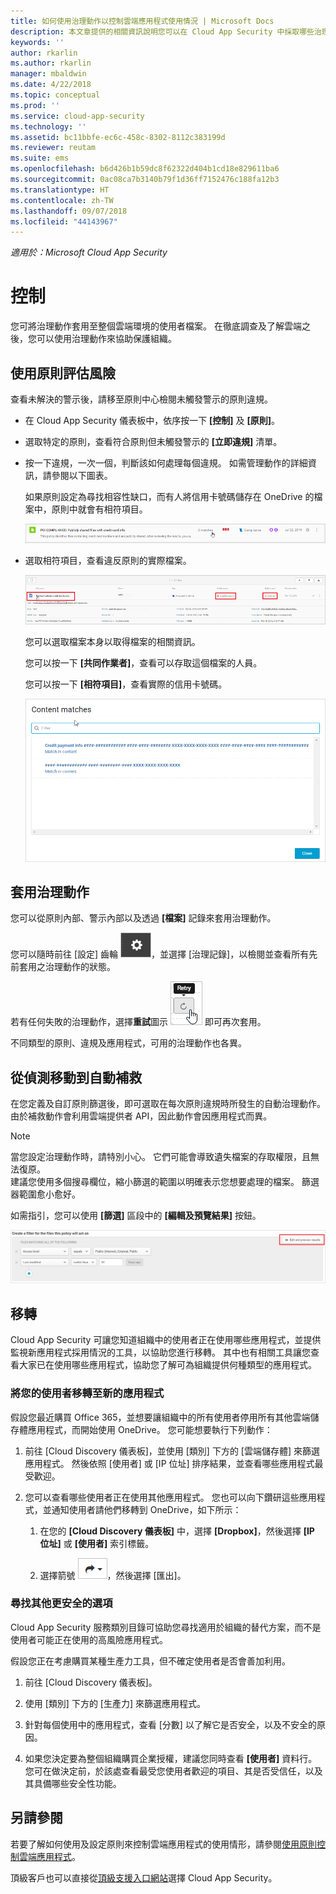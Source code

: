```yaml
---
title: 如何使用治理動作以控制雲端應用程式使用情況 | Microsoft Docs
description: 本文章提供的相關資訊說明您可以在 Cloud App Security 中採取哪些治理動作，以控制組織的雲端應用程式使用方式。
keywords: ''
author: rkarlin
ms.author: rkarlin
manager: mbaldwin
ms.date: 4/22/2018
ms.topic: conceptual
ms.prod: ''
ms.service: cloud-app-security
ms.technology: ''
ms.assetid: bc11bbfe-ec6c-458c-8302-8112c383199d
ms.reviewer: reutam
ms.suite: ems
ms.openlocfilehash: b6d426b1b59dc8f62322d404b1cd18e829611ba6
ms.sourcegitcommit: 0ac08ca7b3140b79f1d36ff7152476c188fa12b3
ms.translationtype: HT
ms.contentlocale: zh-TW
ms.lasthandoff: 09/07/2018
ms.locfileid: "44143967"
---
```

*適用於：Microsoft Cloud App Security*


# <a name="control"></a>控制
您可將治理動作套用至整個雲端環境的使用者檔案。 在徹底調查及了解雲端之後，您可以使用治理動作來協助保護組織。  

## <a name="use-policies-to-assess-risk"></a>使用原則評估風險  
查看未解決的警示後，請移至原則中心檢閱未觸發警示的原則違規。  

-   在 Cloud App Security 儀表板中，依序按一下 **[控制]** 及 **[原則]**。  

-   選取特定的原則，查看符合原則但未觸發警示的 **[立即違規]** 清單。  

-   按一下違規，一次一個，判斷該如何處理每個違規。 如需管理動作的詳細資訊，請參閱以下圖表。  

     如果原則設定為尋找相容性缺口，而有人將信用卡號碼儲存在 OneDrive 的檔案中，原則中就會有相符項目。  

     ![PCI 相符項目](./media/pci-matches.png "PCI 相符項目")  

-   選取相符項目，查看違反原則的實際檔案。  

     ![PCI 內容相符項目](./media/pci-content-matches.png "PCI 內容相符項目")  

     您可以選取檔案本身以取得檔案的相關資訊。  

     您可以按一下 **[共同作業者]**，查看可以存取這個檔案的人員。  

     您可以按一下 **[相符項目]**，查看實際的信用卡號碼。  

     ![內容相符項目 ccn](./media/content-matches-ccn.png "內容相符項目 ccn")  

## <a name="apply-governance-actions"></a>套用治理動作  
您可以從原則內部、警示內部以及透過 **[檔案]** 記錄來套用治理動作。  

您可以隨時前往 [設定] 齒輪 ![設定圖示](./media/settings-icon.png "設定圖示")，並選擇 [治理記錄]，以檢閱並查看所有先前套用之治理動作的狀態。  

若有任何失敗的治理動作，選擇**重試**圖示 ![重試圖示](./media/retry-icon.png "重試圖示") 即可再次套用。  

不同類型的原則、違規及應用程式，可用的治理動作也各異。  

## <a name="move-from-detection-to-automatic-remediation"></a>從偵測移動到自動補救  
在您定義及自訂原則篩選後，即可選取在每次原則違規時所發生的自動治理動作。  
由於補救動作會利用雲端提供者 API，因此動作會因應用程式而異。  

> [!NOTE]  
>  當您設定治理動作時，請特別小心。 它們可能會導致遺失檔案的存取權限，且無法復原。  
> 建議您使用多個搜尋欄位，縮小篩選的範圍以明確表示您想要處理的檔案。 篩選器範圍愈小愈好。  
>   
>  如需指引，您可以使用 **[篩選]** 區段中的 **[編輯及預覽結果]** 按鈕。  

![檔案原則編輯及預覽結果](./media/file-policy-edit-and-preview-results.png "檔案原則編輯及預覽結果")  

## <a name="migration"></a>移轉  
Cloud App Security 可讓您知道組織中的使用者正在使用哪些應用程式，並提供監視新應用程式採用情況的工具，以協助您進行移轉。 其中也有相關工具讓您查看大家已在使用哪些應用程式，協助您了解可為組織提供何種類型的應用程式。  

### <a name="migrate-your-users-to-a-new-app"></a>將您的使用者移轉至新的應用程式  
假設您最近購買 Office 365，並想要讓組織中的所有使用者停用所有其他雲端儲存體應用程式，而開始使用 OneDrive。 您可能想要執行下列動作：  

1. 前往 [Cloud Discovery 儀表板]，並使用 [類別] 下方的 [雲端儲存體] 來篩選應用程式。 然後依照 [使用者] 或 [IP 位址] 排序結果，並查看哪些應用程式最受歡迎。  

2. 您可以查看哪些使用者正在使用其他應用程式。 您也可以向下鑽研這些應用程式，並通知使用者請他們移轉到 OneDrive，如下所示：

   1.  在您的 **[Cloud Discovery 儀表板]** 中，選擇 **[Dropbox]**，然後選擇 **[IP 位址]** 或 **[使用者]** 索引標籤。  

   2.  選擇箭號 ![箭號圖示](./media/arrow-icon.png "箭號圖示")，然後選擇 [匯出]。  

### <a name="find-more-secure-alternatives"></a>尋找其他更安全的選項  
Cloud App Security 服務類別目錄可協助您尋找適用於組織的替代方案，而不是使用者可能正在使用的高風險應用程式。  

假設您正在考慮購買某種生產力工具，但不確定使用者是否會善加利用。  

1.   前往 [Cloud Discovery 儀表板]。  

2.   使用 [類別] 下方的 [生產力] 來篩選應用程式。  

3.   針對每個使用中的應用程式，查看 [分數] 以了解它是否安全，以及不安全的原因。  

4.   如果您決定要為整個組織購買企業授權，建議您同時查看 **[使用者]** 資料行。 您可在做決定前，於該處查看最受您使用者歡迎的項目、其是否受信任，以及其具備哪些安全性功能。  

## <a name="see-also"></a>另請參閱  
若要了解如何使用及設定原則來控制雲端應用程式的使用情形，請參閱[使用原則控制雲端應用程式](control-cloud-apps-with-policies.md)。   

頂級客戶也可以直接從[頂級支援入口網站](https://premier.microsoft.com/)選擇 Cloud App Security。  
